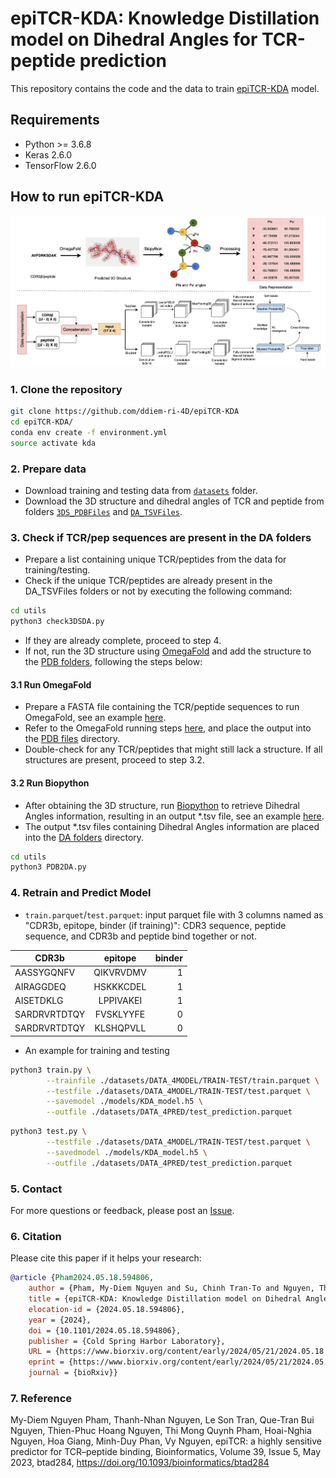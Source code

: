 # epiTCR-KDA: Knowledge Distillation model on Dihedral Angles for TCR-peptide prediction


This repository contains the code and the data to train [epiTCR-KDA](https://academic.oup.com/bioinformaticsadvances/advance-article/doi/10.1093/bioadv/vbae190/7914039) model.

## Requirements

+ Python >= 3.6.8
+ Keras 2.6.0
+ TensorFlow 2.6.0

## How to run epiTCR-KDA
![pipeline](https://github.com/ddiem-ri-4D/epiTCR-KDA/blob/main/assets/Figure1_cut.png)

### 1. Clone the repository
```bash
git clone https://github.com/ddiem-ri-4D/epiTCR-KDA
cd epiTCR-KDA/
conda env create -f environment.yml
source activate kda
```

### 2. Prepare data
- Download training and testing data from [`datasets`](https://github.com/ddiem-ri-4D/epiTCR-KDA/tree/main/datasets/DATA_4MODEL) folder.
- Download the 3D structure and dihedral angles of TCR and peptide from folders [`3DS_PDBFiles`](https://github.com/ddiem-ri-4D/epiTCR-KDA/tree/main/datasets/3DS_PDBFiles) and [`DA_TSVFiles`](https://github.com/ddiem-ri-4D/epiTCR-KDA/tree/main/datasets/DA_TSVFiles).

### 3. Check if TCR/pep sequences are present in the DA folders
- Prepare a list containing unique TCR/peptides from the data for training/testing.
- Check if the unique TCR/peptides are already present in the DA_TSVFiles folders or not by executing the following command:

```bash
cd utils
python3 check3DSDA.py 
```

+ If they are already complete, proceed to step 4.
+ If not, run the 3D structure using [OmegaFold](https://github.com/HeliXonProtein/OmegaFold) and add the structure to the [PDB folders](https://github.com/ddiem-ri-4D/epiTCR-KDA/tree/main/datasets/3DS_PDBFiles), following the steps below:

#### 3.1 Run OmegaFold
- Prepare a FASTA file containing the TCR/peptide sequences to run OmegaFold, see an example [here](https://github.com/ddiem-ri-4D/epiTCR-KDA/blob/main/datasets/DATA_4RUN/INPUT_FILE.fasta).
- Refer to the OmegaFold running steps [here](https://github.com/HeliXonProtein/OmegaFold), and place the output into the [PDB files](https://github.com/ddiem-ri-4D/epiTCR-KDA/tree/main/datasets/3DS_PDBFiles) directory.
- Double-check for any TCR/peptides that might still lack a structure. If all structures are present, proceed to step 3.2.

#### 3.2 Run Biopython
- After obtaining the 3D structure, run [Biopython](https://biopython.org/docs/dev/api/Bio.PDB.internal_coords.html) to retrieve Dihedral Angles information, resulting in an output *.tsv file, see an example [here](https://github.com/ddiem-ri-4D/epiTCR-KDA/blob/main/datasets/DA_TSVFiles/AAFKGAQKLV.tsv).
- The output *.tsv files containing Dihedral Angles information are placed into the [DA folders](https://github.com/ddiem-ri-4D/epiTCR-KDA/tree/main/datasets/DA_TSVFiles) directory.

```bash
cd utils
python3 PDB2DA.py
```

### 4. Retrain and Predict Model
- `train.parquet`/`test.parquet`: input parquet file with 3 columns named as "CDR3b, epitope, binder (if training)": CDR3 sequence, peptide sequence, and CDR3b and peptide bind together or not.

| CDR3b         | epitope       | binder|
| ------------- |:-------------:| -----:|
| AASSYGQNFV    | QIKVRVDMV     | 1     |
| AIRAGGDEQ     | HSKKKCDEL     | 1     |
| AISETDKLG     | LPPIVAKEI     | 1     |
| SARDRVRTDTQY  | FVSKLYYFE     | 0     |
| SARDRVRTDTQY  | KLSHQPVLL     | 0     |

- An example for training and testing
```bash
python3 train.py \
        --trainfile ./datasets/DATA_4MODEL/TRAIN-TEST/train.parquet \
        --testfile ./datasets/DATA_4MODEL/TRAIN-TEST/test.parquet \
        --savemodel ./models/KDA_model.h5 \
        --outfile ./datasets/DATA_4PRED/test_prediction.parquet
```

```bash
python3 test.py \
        --testfile ./datasets/DATA_4MODEL/TRAIN-TEST/test.parquet \
        --savedmodel ./models/KDA_model.h5 \
        --outfile ./datasets/DATA_4PRED/test_prediction.parquet
```

### 5. Contact
For more questions or feedback, please post an [Issue](https://github.com/ddiem-ri-4D/epiTCR-KDA/issues/new).

### 6. Citation
Please cite this paper if it helps your research:
```bibtex
@article {Pham2024.05.18.594806,
	author = {Pham, My-Diem Nguyen and Su, Chinh Tran-To and Nguyen, Thanh-Nhan and Nguyen, Hoai-Nghia and Nguyen, Dinh Duy An and Giang, Hoa and Nguyen, Dinh-Thuc and Phan, Minh-Duy and Nguyen, Vy},
	title = {epiTCR-KDA: Knowledge Distillation model on Dihedral Angles for TCR-peptide prediction},
	elocation-id = {2024.05.18.594806},
	year = {2024},
	doi = {10.1101/2024.05.18.594806},
	publisher = {Cold Spring Harbor Laboratory},
	URL = {https://www.biorxiv.org/content/early/2024/05/21/2024.05.18.594806},
	eprint = {https://www.biorxiv.org/content/early/2024/05/21/2024.05.18.594806.full.pdf},
	journal = {bioRxiv}}
```
### 7. Reference

My-Diem Nguyen Pham, Thanh-Nhan Nguyen, Le Son Tran, Que-Tran Bui Nguyen, Thien-Phuc Hoang Nguyen, Thi Mong Quynh Pham, Hoai-Nghia Nguyen, Hoa Giang, Minh-Duy Phan, Vy Nguyen, epiTCR: a highly sensitive predictor for TCR–peptide binding, Bioinformatics, Volume 39, Issue 5, May 2023, btad284, https://doi.org/10.1093/bioinformatics/btad284
